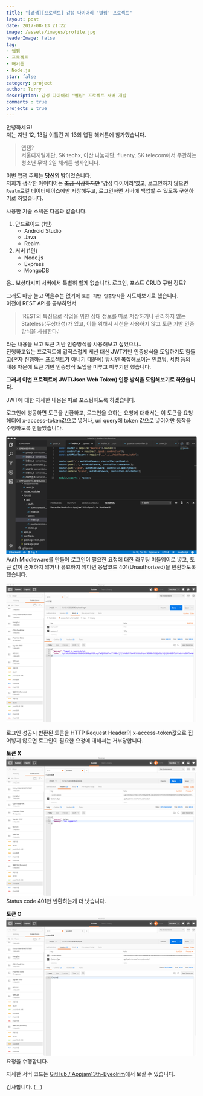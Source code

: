 ```yaml
---
title: "[앱잼][프로젝트] 감성 다이어리 '별림' 프로젝트"
layout: post
date: 2017-08-13 21:22
image: /assets/images/profile.jpg
headerImage: false
tag:
- 앱잼
- 프로젝트
- 해커톤
- Node.js
star: false
category: project
author: Terry
description: 감성 다이어리 '별림' 프로젝트 서버 개발
comments : true
projects : true
---
```

안녕하세요!  
저는 지난 12, 13일 이틀간 제 13회 앱잼 해커톤에 참가했습니다.  
> 앱잼?  
> 서울디지털재단, SK techx, 아산 나눔재단, fluenty, SK telecom에서 주관하는 청소년 무박 2일 해커톤 행사입니다.  
  
이번 앱잼 주제는 **당신의 밤**이었습니다.  
저희가 생각한 아이디어는 ~~조금 식상하지만~~ '감성 다이어리'였고, 로그인하지 않으면 `Realm`로컬 데이터베이스에만 저장해두고, 로그인하면 서버에 백업할 수 있도록 구현하기로 하였습니다.    
  
사용한 기술 스택은 다음과 같습니다.
1. 안드로이드 (1인)  
    - Android Studio  
    - Java  
    - Realm    
2. 서버 (1인)  
    - Node.js  
    - Express  
    - MongoDB

음.. 보셨다시피 서버에서 특별히 할게 없습니다. 로그인, 포스트 CRUD 구현 정도?  
  
그래도 마냥 놀고 먹을수는 없기에 `토큰 기반 인증방식`을 시도해보기로 했습니다.  
이전에 REST API를 공부하면서 
> 'REST의 특징으로 작업을 위한 상태 정보를 따로 저장하거나 관리하지 않는 Stateless(무상태성)가 있고, 이를 위해서 세션을 사용하지 않고 토큰 기반 인증방식을 사용한다.'  

라는 내용을 보고 토큰 기반 인증방식을 사용해보고 싶었으나..  
진행하고있는 프로젝트에 갑작스럽게 세션 대신 JWT기반 인증방식을 도입하기도 힘들고(혼자 진행하는 프로젝트가 아니기 때문에) 당시엔 복잡해보이는 인코딩, 서명 등의 내용 때문에 토큰 기반 인증방식 도입을 미루고 미루기만 했습니다.  
  
**그래서 이번 프로젝트에 JWT(Json Web Token) 인증 방식을 도입해보기로 하였습니다.**  
  
JWT에 대한 자세한 내용은 따로 포스팅하도록 하겠습니다.  
  
로그인에 성공하면 토큰을 반환하고, 로그인을 요하는 요청에 대해서는 이 토큰을 요청헤더에 x-access-token값으로 넣거나, uri query에 token 값으로 넣어야만 동작을 수행하도록 만들었습니다.

![Auth Middleware](../assets/images/postresources/2017-08-13-Appjam/authMiddleware.png)  
Auth Middleware를 만들어 로그인이 필요한 요청에 대한 라우팅 미들웨어로 넣고, 토큰 값이 존재하지 않거나 유효하지 않다면 응답코드 401(Unauthorized)을 반환하도록 했습니다.

![JWT 로그인 토큰 반환](../assets/images/postresources/2017-08-13-Appjam/login-jwt-token.png)

로그인 성공시 반환된 토큰을 HTTP Request Header의 x-access-token값으로 집어넣지 않으면 로그인이 필요한 요청에 대해서는 거부당합니다.  

**토큰 X**  
![헤더에 토큰을 넣지 않았을 때](../assets/images/postresources/2017-08-13-Appjam/Unathorized.png)  
Status code 401만 반환하는게 더 낫습니다.  
  
**토큰 O**  
![헤더에 토큰을 넣었을 때](../assets/images/postresources/2017-08-13-Appjam/Created.png)  
요청을 수행합니다.  
  
자세한 서버 코드는 [GitHub / Appjam13th-Byeolrim](https://github.com/Nooheat/Appjam13th-Byeolrim)에서 보실 수 있습니다.  
  
감사합니다. (__)







